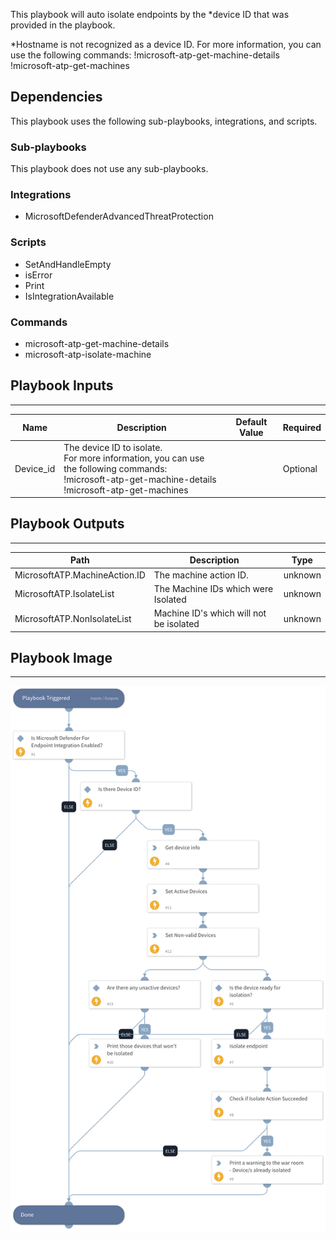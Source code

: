 This playbook will auto isolate endpoints by the *device ID that was provided in the playbook.

*Hostname is not recognized as a device ID. 
For more information, you can use the following commands:
!microsoft-atp-get-machine-details
!microsoft-atp-get-machines

## Dependencies
This playbook uses the following sub-playbooks, integrations, and scripts.

### Sub-playbooks
This playbook does not use any sub-playbooks.

### Integrations
* MicrosoftDefenderAdvancedThreatProtection

### Scripts
* SetAndHandleEmpty
* isError
* Print
* IsIntegrationAvailable

### Commands
* microsoft-atp-get-machine-details
* microsoft-atp-isolate-machine

## Playbook Inputs
---

| **Name** | **Description** | **Default Value** | **Required** |
| --- | --- | --- | --- |
| Device_id | The device ID to isolate.<br/>For more information, you can use the following commands:<br/>\!microsoft-atp-get-machine-details<br/>\!microsoft-atp-get-machines |  | Optional |

## Playbook Outputs
---

| **Path** | **Description** | **Type** |
| --- | --- | --- |
| MicrosoftATP.MachineAction.ID | The machine action ID. | unknown |
| MicrosoftATP.IsolateList | The Machine IDs which were Isolated | unknown |
| MicrosoftATP.NonIsolateList | Machine ID's which will not be isolated | unknown |

## Playbook Image
---
![Microsoft Defender For Endpoint - Isolate Endpoint](../doc_files/Microsoft_Defender_For_Endpoint_-_Isolate_Endpoint.png)